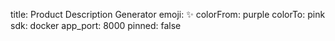 title: Product Description Generator
emoji: ✨
colorFrom: purple
colorTo: pink
sdk: docker
app_port: 8000
pinned: false